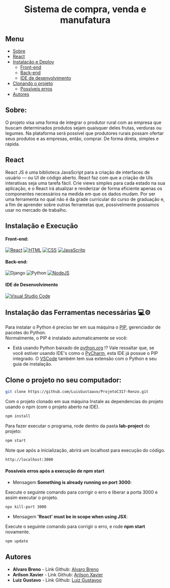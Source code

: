 <h1 align="center"> Sistema de compra, venda e manufatura </h1>

## Menu
- [Sobre](#Project)
- [React](#react)
- [Instalação e Deploy](#instalação-e-deploy)
  - [Front-end](#front-end)
  - [Back-end](#back-end)
  - [IDE de desenvolvimento](#ide-de-desenvolvimento) 
- [Clonando o projeto](#clone-o-projeto-no-seu-computador)
  - [Possíveis erros](#possíveis-erros-após-a-execução-de-npm-start)
- [Autores](#autores)


## Sobre:
O projeto visa uma forma de integrar o produtor rural com as empresa que buscam determinados produtos sejam quaisquer deles frutas, verduras ou legumes. Na plataforma será possível que produtores rurais possam ofertar seus produtos e as empresas, então, comprar. De forma direta, simples e rápida.

## React

React JS é uma biblioteca JavaScript para a criação de interfaces de usuário — ou UI de código aberto. React faz com que a criação de UIs interativas seja uma tarefa fácil. Crie views simples para cada estado na sua aplicação, e o React irá atualizar e renderizar de forma eficiente apenas os componentes necessários na medida em que os dados mudam.
Por ser uma ferramenta no qual não é da grade curricular do curso de graduação e, a fim de aprender sobre outras ferrametas que, possivelmente possamos usar no mercado de trabalho.

## Instalação e Execução

#### Front-end:

[![React](https://img.shields.io/badge/React-20232A?style=for-the-badge&logo=react&logoColor=61DAFB
)](https://pt-br.reactjs.org/) 
[![HTML](https://img.shields.io/badge/HTML5-E34F26?style=for-the-badge&logo=html5&logoColor=white
)](https://developer.mozilla.org/en-US/docs/Learn/HTML) 
[![CSS](https://img.shields.io/badge/CSS3-1572B6?style=for-the-badge&logo=css3&logoColor=white
)](https://developer.mozilla.org/en-US/docs/Learn/CSS) 
[![JavaScritp](https://img.shields.io/badge/JavaScript-F7DF1E?style=for-the-badge&logo=javascript&logoColor=black
)](https://developer.mozilla.org/en-US/docs/Learn/JavaScript)

#### Back-end:
![Django](https://img.shields.io/badge/django-%23092E20.svg?style=for-the-badge&logo=django&logoColor=white)
![Python](https://img.shields.io/badge/python-3670A0?style=for-the-badge&logo=python&logoColor=ffdd54)
[![NodeJS](https://img.shields.io/badge/Node.js-43853D?style=for-the-badge&logo=node.js&logoColor=white
)](https://nodejs.org/en/)

#### IDE de Desenvolvimento 
[![Visual Studio Code](https://img.shields.io/badge/Visual%20Studio%20Code-0078d7.svg?style=for-the-badge&logo=visual-studio-code&logoColor=white)](https://code.visualstudio.com/)

## Instalação das Ferramentas necessárias 💻⚙️
Para instalar o Python é preciso ter em sua máquina o <a href="https://pypi.org/project/pip/">PIP</a>, gerenciador de pacotes do Python.<br>
Normalmente, o PIP é instalado automaticamente se você:
- Está usando Python baixado de <a href="https://www.python.org/">python.org</a>
⁉️ Vale ressaltar que, se você estiver usando IDE's como o <a href="https://www.jetbrains.com/pt-br/pycharm/">PyCharm</a>, esta IDE já possue o PIP integrado. O <a href ="https://code.visualstudio.com/docs/python/testing">VSCode</a> também tem sua extensão com o Python e seu guia de instalação. 

## Clone o projeto no seu computador:

```bash
git clone https://github.com/LuisGustaavo/ProjetoC317-Renzo.git

```

Com o projeto clonado em sua máquina
Instale as dependencias do projeto usando o npm (com o projeto aberto na IDE).

```bash
npm install
```

Para fazer executar o programa, rode dentro da pasta **lab-project** do projeto:

```bash
npm start
```

Note que após a inicialização, abrirá um localhost para execução do código.

```bash
http://localhost:3000
```

#### Possíveis erros após a execução de **npm start**

* Mensagem **Something is already running on port 3000**:

Execute o seguinte comando para corrigir o erro e liberar a porta 3000 e assim executar o projeto. 

```bash
npx kill-port 3000
```

* Mensagem **'React' must be in scope when using JSX**: 

Execute o seguinte comando para corrigir o erro, e rode **npm start** novamente.

```bash
npm update
```



## Autores

- **Alvaro Breno** - Link Github: [Alvaro Breno](https://www.github.com/AlvaroBreno)
- **Arilson Xavier** - Link Github: [Arilson Xavier](https://www.github.com/)
- **Luiz Gustavo** - Link Github: [Luiz Gustavoo](https://www.github.com/LuisGustaavoo)
